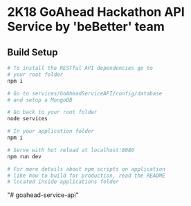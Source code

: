# 2K18 GoAhead Hackathon API Service by 'beBetter' team

## Build Setup

```bash
# To install the RESTful API dependencies go to
# your root folder
npm i

# Go to services/GoAheadServiceAPI/config/database
# and setup a MongoDB

# Go back to your root folder
node services

# In your application folder
npm i

# Serve with hot reload at localhost:8080
npm run dev

# For more details about npm scripts on application
# like how to build for production, read the README
# located inside applications folder
```
"# goahead-service-api" 
